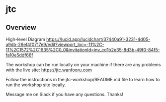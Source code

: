 # jtc

## Overview
High-level Diagram
https://lucid.app/lucidchart/37440a91-3231-4d05-a9db-26ef4f0717e9/edit?viewport_loc=-11%2C-11%2C1572%2C1635%2C0_0&invitationId=inv_cd1b2e35-8d3b-49f0-84f5-fa10e5ddf66f

The workshop can be run locally on your machine if there are any problems with the live site: https://jtc.wanfooru.com

Follow the instructions in the jtc-workshop/README.md file to learn how to run the workshop site locally.

Message me on Slack if you have any questions. Thanks!